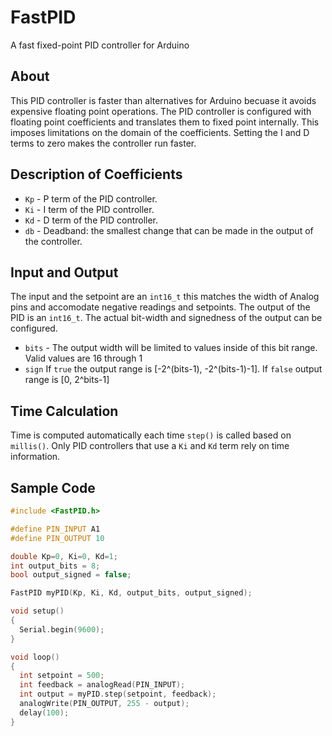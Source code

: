 # FastPID
A fast fixed-point PID controller for Arduino 

## About 

This PID controller is faster than alternatives for Arduino becuase it avoids expensive floating point operations. The PID controller is configured with floating point coefficients and translates them to fixed point internally. This imposes limitations on the domain of the coefficients. Setting the I and D terms to zero makes the controller run faster. 

## Description of Coefficients 

  * ```Kp``` - P term of the PID controller. 
  * ```Ki``` - I term of the PID controller. 
  * ```Kd``` - D term of the PID controller. 
  * ```db``` - Deadband: the smallest change that can be made in the output of the controller. 

## Input and Output 

The input and the setpoint are an ```int16_t``` this matches the width of Analog pins and accomodate negative readings and setpoints. The output of the PID is an ```int16_t```. The actual bit-width and signedness of the output can be configured. 
  
  * ```bits``` - The output width will be limited to values inside of this bit range. Valid values are 16 through 1 
  * ```sign``` If ```true``` the output range is [-2^(bits-1), -2^(bits-1)-1]. If ```false``` output range is [0, 2^bits-1]

## Time Calculation 

Time is computed automatically each time ```step()``` is called based on ```millis()```. Only PID controllers that use a ```Ki``` and ```Kd``` term rely on time information. 

## Sample Code 

```c++ 
#include <FastPID.h>

#define PIN_INPUT A1
#define PIN_OUTPUT 10

double Kp=0, Ki=0, Kd=1;
int output_bits = 8; 
bool output_signed = false;

FastPID myPID(Kp, Ki, Kd, output_bits, output_signed);

void setup()
{
  Serial.begin(9600);
}

void loop()
{
  int setpoint = 500; 
  int feedback = analogRead(PIN_INPUT);
  int output = myPID.step(setpoint, feedback);
  analogWrite(PIN_OUTPUT, 255 - output);
  delay(100);
}
```
